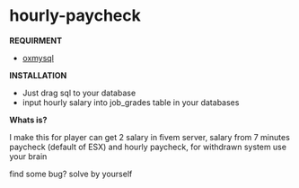 # hourly-paycheck
**REQUIRMENT**
- [oxmysql](https://github.com/overextended/oxmysql)

**INSTALLATION**
- Just drag sql to your database
- input hourly salary into job_grades table in your databases

**Whats is?**

I make this for player can get 2 salary in fivem server, salary from 7 minutes paycheck (default of ESX) and hourly paycheck, for withdrawn system use your brain

find some bug? solve by yourself
